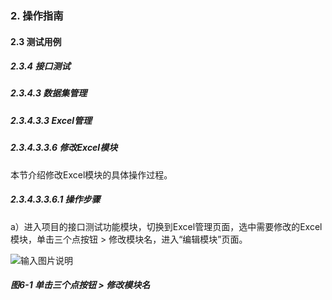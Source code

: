 ### 2. 操作指南

#### 2.3 测试用例

##### 2.3.4 接口测试

##### 2.3.4.3 数据集管理

##### 2.3.4.3.3 Excel管理

##### 2.3.4.3.3.6 修改Excel模块

本节介绍修改Excel模块的具体操作过程。

##### 2.3.4.3.3.6.1 操作步骤

a）进入项目的接口测试功能模块，切换到Excel管理页面，选中需要修改的Excel模块，单击三个点按钮 > 修改模块名，进入“编辑模块”页面。

![输入图片说明](../../../../../images/SoFlu%E5%85%A8%E8%87%AA%E5%8A%A8%E6%B5%8B%E8%AF%95%E5%B9%B3%E5%8F%B0%E6%95%99%E7%A8%8B/2.%20%E6%93%8D%E4%BD%9C%E6%8C%87%E5%8D%97/4.%20%E6%8E%A5%E5%8F%A3%E6%B5%8B%E8%AF%95/3.%20%E6%95%B0%E6%8D%AE%E9%9B%86%E7%AE%A1%E7%90%86/3.%20Excel%E7%AE%A1%E7%90%86/6-1.png)

##### 图6-1 单击三个点按钮 > 修改模块名
